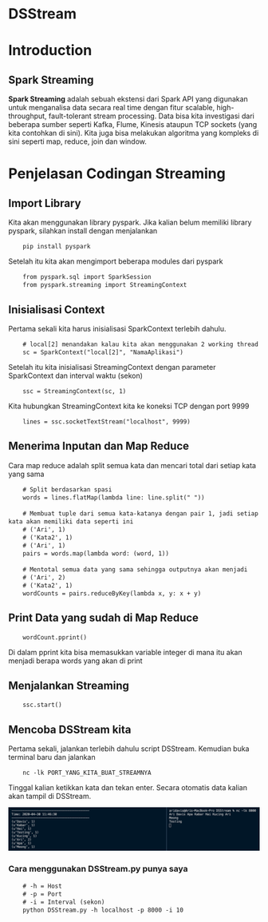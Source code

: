 # DSStream

# Introduction
## Spark Streaming
**Spark Streaming** adalah sebuah ekstensi dari Spark API yang digunakan untuk menganalisa data secara real time dengan fitur scalable, high-throughput, fault-tolerant stream processing. Data bisa kita investigasi dari beberapa sumber seperti Kafka, Flume, Kinesis ataupun TCP sockets (yang kita contohkan di sini). Kita juga bisa melakukan algoritma yang kompleks di sini seperti map, reduce, join dan window.

# Penjelasan Codingan Streaming

## Import Library
Kita akan menggunakan library pyspark. Jika kalian belum memiliki library pyspark, silahkan install dengan menjalankan 
```
    pip install pyspark
```

Setelah itu kita akan mengimport beberapa modules dari pyspark

```
    from pyspark.sql import SparkSession
    from pyspark.streaming import StreamingContext
```

## Inisialisasi Context
Pertama sekali kita harus inisialisasi SparkContext terlebih dahulu.
```
    # local[2] menandakan kalau kita akan menggunakan 2 working thread
    sc = SparkContext("local[2]", "NamaAplikasi")
```

Setelah itu kita inisialisasi StreamingContext dengan parameter SparkContext dan interval waktu (sekon)
```
    ssc = StreamingContext(sc, 1)
```

Kita hubungkan StreamingContext kita ke koneksi TCP dengan port 9999
```
    lines = ssc.socketTextStream("localhost", 9999)
```

## Menerima Inputan dan Map Reduce
Cara map reduce adalah split semua kata dan mencari total dari setiap kata yang sama
```
    # Split berdasarkan spasi
    words = lines.flatMap(lambda line: line.split(" "))

    # Membuat tuple dari semua kata-katanya dengan pair 1, jadi setiap kata akan memiliki data seperti ini
    # ('Ari', 1)
    # ('Kata2', 1)
    # ('Ari', 1)
    pairs = words.map(lambda word: (word, 1))

    # Mentotal semua data yang sama sehingga outputnya akan menjadi
    # ('Ari', 2)
    # ('Kata2', 1)
    wordCounts = pairs.reduceByKey(lambda x, y: x + y)
```

## Print Data yang sudah di Map Reduce
```
    wordCount.pprint()
```
Di dalam pprint kita bisa memasukkan variable integer di mana itu akan menjadi berapa words yang akan di print


## Menjalankan Streaming
```
    ssc.start()
```

## Mencoba DSStream kita
Pertama sekali, jalankan terlebih dahulu script DSStream. Kemudian buka terminal baru dan jalankan
```
    nc -lk PORT_YANG_KITA_BUAT_STREAMNYA
```
Tinggal kalian ketikkan kata dan tekan enter.
Secara otomatis data kalian akan tampil di DSStream.

![Image of Testing](images/Testing.png)


### Cara menggunakan DSStream.py punya saya
```
    # -h = Host
    # -p = Port
    # -i = Interval (sekon)
    python DSStream.py -h localhost -p 8000 -i 10
```
